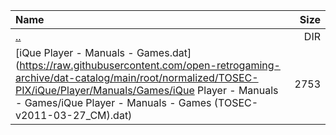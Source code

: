 |Name|Size|
|:---|---:|
|[..](../index.html)|DIR|
|[iQue Player - Manuals - Games.dat](https://raw.githubusercontent.com/open-retrogaming-archive/dat-catalog/main/root/normalized/TOSEC-PIX/iQue/Player/Manuals/Games/iQue Player - Manuals - Games/iQue Player - Manuals - Games (TOSEC-v2011-03-27_CM).dat)|2753|
